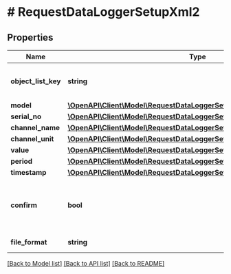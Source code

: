 # # RequestDataLoggerSetupXml2

## Properties

Name | Type | Description | Notes
------------ | ------------- | ------------- | -------------
**object_list_key** | **string** | XML key of list containing the the measurements | 
**model** | [**\OpenAPI\Client\Model\RequestDataLoggerSetupXml2SearchStringStructure**](RequestDataLoggerSetupXml2SearchStringStructure.md) |  | 
**serial_no** | [**\OpenAPI\Client\Model\RequestDataLoggerSetupXml2SearchStringStructure**](RequestDataLoggerSetupXml2SearchStringStructure.md) |  | 
**channel_name** | [**\OpenAPI\Client\Model\RequestDataLoggerSetupXml2SearchStringStructure**](RequestDataLoggerSetupXml2SearchStringStructure.md) |  | 
**channel_unit** | [**\OpenAPI\Client\Model\RequestDataLoggerSetupXml2SearchStringStructure**](RequestDataLoggerSetupXml2SearchStringStructure.md) |  | 
**value** | [**\OpenAPI\Client\Model\RequestDataLoggerSetupXml2SearchStringStructure**](RequestDataLoggerSetupXml2SearchStringStructure.md) |  | 
**period** | [**\OpenAPI\Client\Model\RequestDataLoggerSetupXml2SearchStringStructure**](RequestDataLoggerSetupXml2SearchStringStructure.md) |  | 
**timestamp** | [**\OpenAPI\Client\Model\RequestDataLoggerSetupXml2SearchStringStructure**](RequestDataLoggerSetupXml2SearchStringStructure.md) |  | 
**confirm** | **bool** | Provided Configuration Confirmation. Set to true to save current configuration | 
**file_format** | **string** | Data File Format | 

[[Back to Model list]](../../README.md#documentation-for-models) [[Back to API list]](../../README.md#documentation-for-api-endpoints) [[Back to README]](../../README.md)


